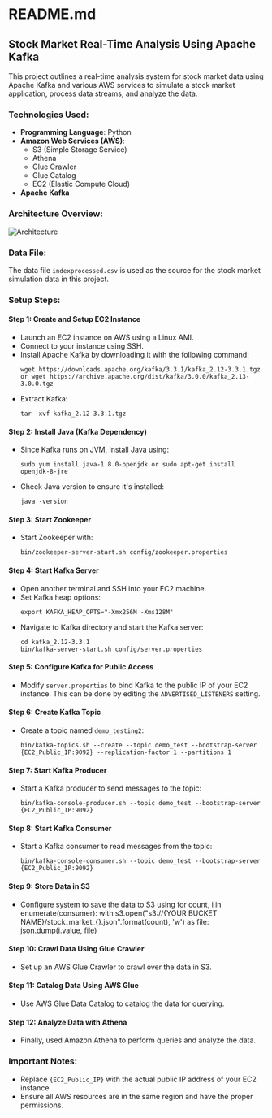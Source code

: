 # README.md

## Stock Market Real-Time Analysis Using Apache Kafka

This project outlines a real-time analysis system for stock market data using Apache Kafka and various AWS services to simulate a stock market application, process data streams, and analyze the data.

### Technologies Used:

- **Programming Language**: Python
- **Amazon Web Services (AWS)**:
  - S3 (Simple Storage Service)
  - Athena
  - Glue Crawler
  - Glue Catalog
  - EC2 (Elastic Compute Cloud)
- **Apache Kafka**

### Architecture Overview:
![Architecture](https://github.com/pavanmathari/Stock-Market-Real-Time-Analysis-Using-Apache-Kafka/assets/83055565/7bbd0a7c-723f-4fbe-a7eb-8fcb10c0f420)


### Data File:

The data file `indexprocessed.csv` is used as the source for the stock market simulation data in this project.

### Setup Steps:

#### Step 1: Create and Setup EC2 Instance

- Launch an EC2 instance on AWS using a Linux AMI.
- Connect to your instance using SSH.
- Install Apache Kafka by downloading it with the following command:
  ```
  wget https://downloads.apache.org/kafka/3.3.1/kafka_2.12-3.3.1.tgz or wget https://archive.apache.org/dist/kafka/3.0.0/kafka_2.13-3.0.0.tgz 
  ```
- Extract Kafka:
  ```
  tar -xvf kafka_2.12-3.3.1.tgz
  ```

#### Step 2: Install Java (Kafka Dependency)

- Since Kafka runs on JVM, install Java using:
  ```
  sudo yum install java-1.8.0-openjdk or sudo apt-get install openjdk-8-jre
  ```
- Check Java version to ensure it's installed:
  ```
  java -version
  ```

#### Step 3: Start Zookeeper

- Start Zookeeper with:
  ```
  bin/zookeeper-server-start.sh config/zookeeper.properties
  ```

#### Step 4: Start Kafka Server

- Open another terminal and SSH into your EC2 machine.
- Set Kafka heap options:
  ```
  export KAFKA_HEAP_OPTS="-Xmx256M -Xms128M"
  ```
- Navigate to Kafka directory and start the Kafka server:
  ```
  cd kafka_2.12-3.3.1
  bin/kafka-server-start.sh config/server.properties
  ```

#### Step 5: Configure Kafka for Public Access

- Modify `server.properties` to bind Kafka to the public IP of your EC2 instance. This can be done by editing the `ADVERTISED_LISTENERS` setting.

#### Step 6: Create Kafka Topic

- Create a topic named `demo_testing2`:
  ```
  bin/kafka-topics.sh --create --topic demo_test --bootstrap-server {EC2_Public_IP:9092} --replication-factor 1 --partitions 1
  ```

#### Step 7: Start Kafka Producer

- Start a Kafka producer to send messages to the topic:
  ```
  bin/kafka-console-producer.sh --topic demo_test --bootstrap-server {EC2_Public_IP:9092}
  ```

#### Step 8: Start Kafka Consumer

- Start a Kafka consumer to read messages from the topic:
  ```
  bin/kafka-console-consumer.sh --topic demo_test --bootstrap-server {EC2_Public_IP:9092}
  ```

#### Step 9: Store Data in S3

- Configure system to save the data to S3 using 
  for count, i in enumerate(consumer):
      with s3.open("s3://{YOUR BUCKET NAME}/stock_market_{}.json".format(count), 'w') as file:
          json.dump(i.value, file)  

#### Step 10: Crawl Data Using Glue Crawler

- Set up an AWS Glue Crawler to crawl over the data in S3.

#### Step 11: Catalog Data Using AWS Glue

- Use AWS Glue Data Catalog to catalog the data for querying.

#### Step 12: Analyze Data with Athena

- Finally, used Amazon Athena to perform queries and analyze the data.

### Important Notes:

- Replace `{EC2_Public_IP}` with the actual public IP address of your EC2 instance.
- Ensure all AWS resources are in the same region and have the proper permissions.
